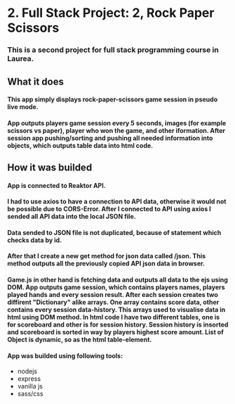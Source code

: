 # 2. Full Stack Project: 2, Rock Paper Scissors

### This is a second project for full stack programming course in Laurea.

## What it does

#### This app simply displays rock-paper-scissors game session in pseudo live mode.

#### App outputs players game session every 5 seconds, images (for example scissors vs paper), player who won the game, and other iformation. After session app pushing/sorting and pushing all needed information into objects, which outputs table data into html code.

## How it was builded

#### App is connected to Reaktor API.

#### I had to use axios to have a connection to API data, otherwise it would not be possible due to CORS-Error. After I connected to API using axios I sended all API data into the local JSON file.

#### Data sended to JSON file is not duplicated, because of statement which checks data by id.

#### After that I create a new get method for json data called /json. This method outputs all the previously copied API json data in browser.

#### Game.js in other hand is fetching data and outputs all data to the ejs using DOM. App outputs game session, which contains players names, players played hands and every session result. After each session creates two diffirent "Dictionary" alike arrays. One array contains score data, other contains every session data-history. This arrays used to visualise data in html using DOM method. In html code I have two different tables, one is for scoreboard and other is for session history. Session history is insorted and scoreboard is sorted in way by players highest score amount. List of Object is dynamic, so as the html table-element.

#### App was builded using following tools:

- nodejs
- express
- vanilla js
- sass/css
